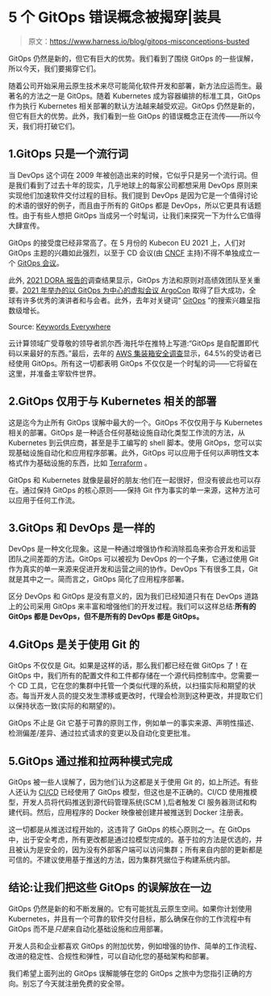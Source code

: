 # 5 个 GitOps 错误概念被揭穿|装具

> 原文：<https://www.harness.io/blog/gitops-misconceptions-busted>

GitOps 仍然是新的，但它有巨大的优势。我们看到了围绕 GitOps 的一些误解，所以今天，我们要揭穿它们。

随着公司开始采用云原生技术来尽可能简化软件开发和部署，新方法应运而生。最著名的方法之一是 GitOps。随着 Kubernetes 成为容器编排的标准工具，GitOps 作为执行 Kubernetes 相关部署的默认方法越来越受欢迎。GitOps 仍然是新的，但它有巨大的优势。此外，我们看到一些 GitOps 的错误概念正在流传——所以今天，我们将打破它们。

## 1.GitOps 只是一个流行词

当 DevOps 这个词在 2009 年被创造出来的时候，它似乎只是另一个流行词。但是我们看到了过去十年的现实，几乎地球上的每家公司都想采用 DevOps 原则来实现他们加速软件交付过程的目标。我们提到 DevOps 是因为它是一个值得讨论的术语的很好的例子，而且由于所有的 GitOps 都是 DevOps，所以它更具有话题性。由于有些人想把 GitOps 当成另一个时髦词，让我们来探究一下为什么它值得大肆宣传。

GitOps 的接受度已经非常高了。在 5 月份的 Kubecon EU 2021 上，人们对 GitOps 主题的兴趣如此强烈，以至于 CD 会议(由 [CNCF](https://www.cncf.io/) 主持)不得不单独成立一个 [GitOps 会议](https://events.linuxfoundation.org/gitopscon-europe/)。

此外, [2021 DORA 报告的](https://cloud.google.com/blog/products/devops-sre/announcing-dora-2021-accelerate-state-of-devops-report)调查结果显示，GitOps 方法和原则对高绩效团队至关重要。[2021 年举办的以 GitOps 为中心的虚拟会议 ArgoCon](https://www.techstrongevents.com/argocon21/) 取得了巨大成功，全球有许多优秀的演讲者和与会者。此外，去年对关键词“ [GitOps](https://harness.io/blog/devops/gitops/) ”的搜索兴趣呈指数级增长。

Source: [Keywords Everywhere](https://keywordseverywhere.com/)

云计算领域广受尊敬的领导者凯尔西·海托华在推特上写道:“GitOps 是自配置即代码以来最好的东西。”最后，去年的 [AWS 集装箱安全调查](https://aws.amazon.com/blogs/containers/results-of-the-2020-aws-container-security-survey/)显示，64.5%的受访者已经使用 GitOps。所有这一切都表明 GitOps 不仅仅是一个时髦的词——它将留在这里，并准备主宰软件世界。

## 2.GitOps 仅用于与 Kubernetes 相关的部署

这是迄今为止所有 GitOps 误解中最大的一个。GitOps 不仅仅用于与 Kubernetes 相关的部署。GitOps 是一种适合任何基础设施自动化类型工作流的方法，从 Kubernetes 到云供应商，甚至是手工编写的 shell 脚本。使用 GitOps，您可以实现基础设施自动化和应用程序部署。此外，GitOps 可以应用于任何以声明性文本格式作为基础设施的东西，比如 [Terraform](https://harness.io/blog/devops/terraform-201-tutorial/) 。

GitOps 和 Kubernetes 就像是最好的朋友:他们在一起很好，但没有彼此也可以存在。通过保持 GitOps 的核心原则——保持 Git 作为事实的单一来源，这种方法可以应用于任何工作流。

## 3.GitOps 和 DevOps 是一样的

DevOps 是一种文化现象。这是一种通过增强协作和消除孤岛来弥合开发和运营团队之间差距的方法。GitOps 可以被视为 DevOps 的一个子集，它通过使用 Git 作为真实的单一来源来促进开发和运营之间的协作。DevOps 下有很多工具，Git 就是其中之一。简而言之，GitOps 简化了应用程序部署。

区分 DevOps 和 GitOps 是没有意义的，因为我们已经知道只有在 DevOps 道路上的公司采用 GitOps 来丰富和增强他们的开发过程。我们可以这样总结:**所有的 GitOps 都是 DevOps，但不是所有的 DevOps 都是 GitOps。**

## 4.GitOps 是关于使用 Git 的

GitOps 不仅仅是 Git。如果是这样的话，那么我们都已经在做 GitOps 了！在 GitOps 中，我们所有的配置文件和工件都存储在一个源代码控制库中。您需要一个 CD 工具，它在您的集群中托管一个类似代理的系统，以扫描实际和期望的状态。每当开发人员的提交发生漂移或更改时，代理会检测到这种更改，并提取它们以保持状态一致(实际的和期望的)。

GitOps 不止是 Git 它基于可靠的原则工作，例如单一的事实来源、声明性描述、检测偏差/差异、通过拉式请求的变更以及自动化变更批准。

## 5.GitOps 通过推和拉两种模式完成

GitOps 被一些人误解了，因为他们认为这都是关于使用 Git 的，如上所述。有些人还认为 [CI/CD](https://harness.io/blog/devops/what-is-ci-cd/) 已经使用了 GitOps 模型，但这也是不正确的。CI/CD 使用推模型，开发人员将代码推送到源代码管理系统(SCM ),后者触发 CI 服务器测试和构建代码。然后，应用程序的 Docker 映像被创建并被推送到 Docker 注册表。

这一切都是从推送过程开始的，这违背了 GitOps 的核心原则之一。在 GitOps 中，出于安全考虑，所有更改都是通过拉模型完成的。基于拉的方法是优选的，并且被认为是安全的，因为没有外部客户端可以访问集群；所有来自内部的更新都是可信的。不建议使用基于推送的方法，因为集群凭据位于构建系统内部。

## **结论:让我们把这些 GitOps 的误解放在一边**

GitOps 仍然是新的和不断发展的。它有可能扰乱云原生空间。如果你计划使用 Kubernetes，并且有一个可靠的软件交付目标，那么确保在你的工作流程中有 GitOps 而不是*只是*来自动化基础设施和应用部署。

开发人员和企业都喜欢 GitOps 的附加优势，例如增强的协作、简单的工作流程、改进的稳定性、合规性和弹性，可以自动化您的基础架构和部署。

我们希望上面列出的 GitOps 误解能够在您的 GitOps 之旅中为您指引正确的方向。别忘了今天就注册免费的安全带。